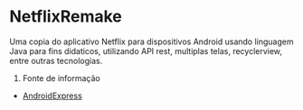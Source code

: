 # NetflixRemake

Uma copia do aplicativo Netflix para dispositivos Android usando linguagem Java para fins didaticos, utilizando API rest, multiplas telas, recyclerview, entre outras tecnologias.
1. Fonte de informação
  - [AndroidExpress](https://androidexpress.club.hotmart.com/index)

